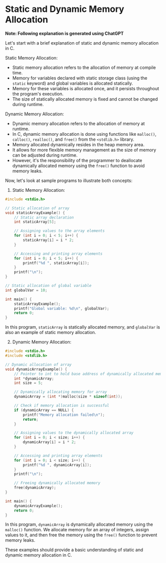 # Static and Dynamic Memory Allocation

**Note: Following explanation is generated using ChatGPT** 

 Let's start with a brief explanation of static and dynamic memory allocation in C.

Static Memory Allocation:
- Static memory allocation refers to the allocation of memory at compile time. 
- Memory for variables declared with static storage class (using the `static` keyword) and global variables is allocated statically.
- Memory for these variables is allocated once, and it persists throughout the program's execution.
- The size of statically allocated memory is fixed and cannot be changed during runtime.

Dynamic Memory Allocation:
- Dynamic memory allocation refers to the allocation of memory at runtime.
- In C, dynamic memory allocation is done using functions like `malloc()`, `calloc()`, `realloc()`, and `free()` from the `<stdlib.h>` library.
- Memory allocated dynamically resides in the heap memory area.
- It allows for more flexible memory management as the size of memory can be adjusted during runtime.
- However, it's the responsibility of the programmer to deallocate dynamically allocated memory using the `free()` function to avoid memory leaks.

Now, let's look at sample programs to illustrate both concepts:

1. Static Memory Allocation:

```c
#include <stdio.h>

// Static allocation of array
void staticArrayExample() {
    // Static array declaration
    int staticArray[5];

    // Assigning values to the array elements
    for (int i = 0; i < 5; i++) {
        staticArray[i] = i * 2;
    }

    // Accessing and printing array elements
    for (int i = 0; i < 5; i++) {
        printf("%d ", staticArray[i]);
    }
    printf("\n");
}

// Static allocation of global variable
int globalVar = 10;

int main() {
    staticArrayExample();
    printf("Global variable: %d\n", globalVar);
    return 0;
}
```

In this program, `staticArray` is statically allocated memory, and `globalVar` is also an example of static memory allocation.

2. Dynamic Memory Allocation:

```c
#include <stdio.h>
#include <stdlib.h>

// Dynamic allocation of array
void dynamicArrayExample() {
    // Pointer to int to hold base address of dynamically allocated memory
    int *dynamicArray;
    int size = 5;

    // Dynamically allocating memory for array
    dynamicArray = (int *)malloc(size * sizeof(int));

    // Check if memory allocation is successful
    if (dynamicArray == NULL) {
        printf("Memory allocation failed\n");
        return;
    }

    // Assigning values to the dynamically allocated array
    for (int i = 0; i < size; i++) {
        dynamicArray[i] = i * 2;
    }

    // Accessing and printing array elements
    for (int i = 0; i < size; i++) {
        printf("%d ", dynamicArray[i]);
    }
    printf("\n");

    // Freeing dynamically allocated memory
    free(dynamicArray);
}

int main() {
    dynamicArrayExample();
    return 0;
}
```

In this program, `dynamicArray` is dynamically allocated memory using the `malloc()` function. We allocate memory for an array of integers, assign values to it, and then free the memory using the `free()` function to prevent memory leaks.

These examples should provide a basic understanding of static and dynamic memory allocation in C.
